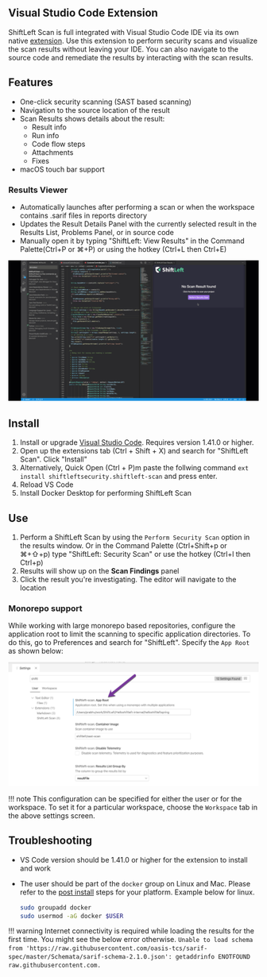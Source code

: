 ## Visual Studio Code Extension

ShiftLeft Scan is full integrated with Visual Studio Code IDE via its own native [extension](https://marketplace.visualstudio.com/items?itemName=shiftleftsecurity.shiftleft-scan). Use this extension to perform security scans and visualize the scan results without leaving your IDE. You can also navigate to the source code and remediate the results by interacting with the scan results.

## Features

- One-click security scanning (SAST based scanning)
- Navigation to the source location of the result
- Scan Results shows details about the result:
  - Result info
  - Run info
  - Code flow steps
  - Attachments
  - Fixes
- macOS touch bar support

### Results Viewer

- Automatically launches after performing a scan or when the workspace contains .sarif files in reports directory
- Updates the Result Details Panel with the currently selected result in the Results List, Problems Panel, or in source code
- Manually open it by typing "ShiftLeft: View Results" in the Command Palette(Ctrl+P or ⌘+P) or using the hotkey (Ctrl+L then Ctrl+E)


![Extension in Action](https://raw.githubusercontent.com/ShiftLeftSecurity/scan-action/master/docs/readmeImages/vscode.gif?raw=true)


## Install

1. Install or upgrade [Visual Studio Code](https://code.visualstudio.com/). Requires version 1.41.0 or higher.
2. Open up the extensions tab (Ctrl + Shift + X) and search for "ShiftLeft Scan". Click "Install"
3. Alternatively, Quick Open (Ctrl + P)m paste the follwing command `ext install shiftleftsecurity.shiftleft-scan` and press enter.
4. Reload VS Code
5. Install Docker Desktop for performing ShiftLeft Scan

## Use

1. Perform a ShiftLeft Scan by using the `Perform Security Scan` option in the results window. Or in the Command Palette (Ctrl+Shift+p or ⌘+⇧+p) type "ShiftLeft: Security Scan" or use the hotkey (Ctrl+l then Ctrl+p)
2. Results will show up on the **Scan Findings** panel
3. Click the result you're investigating. The editor will navigate to the location

### Monorepo support

While working with large monorepo based repositories, configure the application root to limit the scanning to specific application directories. To do this, go to Preferences and search for "ShiftLeft". Specify the `App Root` as shown below:

![AppRoot Preference](https://raw.githubusercontent.com/ShiftLeftSecurity/scan-action/master/docs/readmeImages/vscode-pref.png?raw=true)

!!! note
    This configuration can be specified for either the user or for the workspace. To set it for a particular workspace, choose the `Workspace` tab in the above settings screen.

## Troubleshooting

- VS Code version should be 1.41.0 or higher for the extension to install and work
- The user should be part of the `docker` group on Linux and Mac. Please refer to the [post install](https://docs.docker.com/install/linux/linux-postinstall/) steps for your platform. Example below for linux.

  ```bash
  sudo groupadd docker
  sudo usermod -aG docker $USER
  ```

!!! warning
    Internet connectivity is required while loading the results for the first time. You might see the below error otherwise.
    ```
    Unable to load schema from 'https://raw.githubusercontent.com/oasis-tcs/sarif-spec/master/Schemata/sarif-schema-2.1.0.json': getaddrinfo ENOTFOUND raw.githubusercontent.com.
    ```
